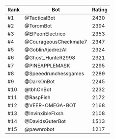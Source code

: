 Rank|Bot|Rating
---|---|---
#1|@TacticalBot|2430
#2|@ToromBot|2394
#3|@ElPeonElectrico|2353
#4|@CourageousCheckmate7|2347
#5|@GoblinAjedrezAI|2324
#6|@Ghost_HunteR2998|2321
#7|@PINEAPPLEMASK|2295
#8|@Speeedrunchessgames|2289
#9|@DarkOnBot|2245
#10|@tbhOnBot|2232
#11|@RaspFish|2172
#12|@VEER-OMEGA-BOT|2168
#13|@InvinxibleFlxsh|2108
#14|@DavidsGuterBot|1513
#15|@pawnrobot|1217
